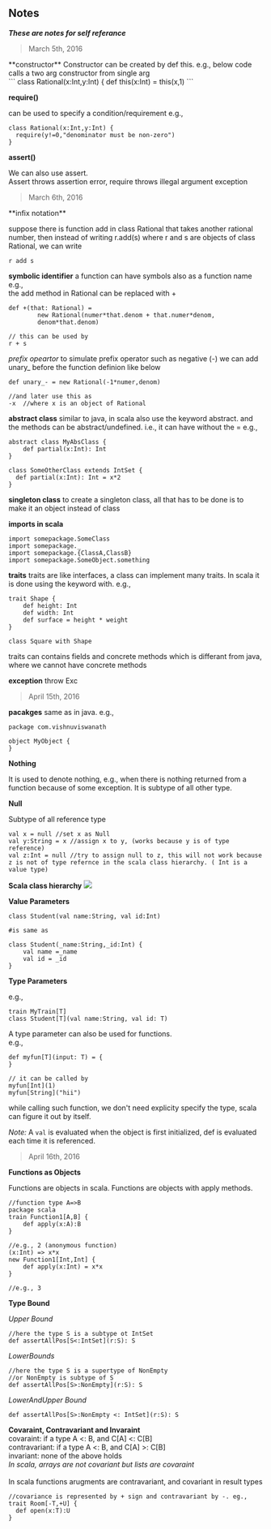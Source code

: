 ## Notes

***These are notes for self referance***

<blockquote>March 5th, 2016</blockquote>
**constructor**
Constructor can be created by def this. e.g., below code calls a two arg constructor from single arg<br/>
```
class Rational(x:Int,y:Int) {
  def this(x:Int) = this(x,1)
```

**require()**

can be used to specify a condition/requirement
e.g., 
```
class Rational(x:Int,y:Int) {
  require(y!=0,"denominator must be non-zero")
}
```
**assert()**

We can also use assert.<br/>
Assert throws assertion error, require throws illegal argument exception

<blockquote>March 6th, 2016</blockquote>
**infix notation**

suppose there is function add in class Rational that takes another rational number, then instead of writing
r.add(s)  where r and s are objects of class Rational, we can write
```
r add s
```

**symbolic identifier**
a function can have symbols also as a function name<br/>
e.g.,<br/>
the add method in Rational can be replaced with +
```
def +(that: Rational) =
		new Rational(numer*that.denom + that.numer*denom,
		denom*that.denom)

// this can be used by 
r + s
```
*prefix opeartor*
to simulate prefix operator such as negative (-) we can add unary_ before the function definion like below
```
def unary_- = new Rational(-1*numer,denom)

//and later use this as
-x  //where x is an object of Rational
```

**abstract class**
similar to java, in scala also use the keyword abstract.
and the methods can be abstract/undefined. i.e., it can have without the =
e.g.,
```
abstract class MyAbsClass {
	def partial(x:Int): Int
}

class SomeOtherClass extends IntSet {
  def partial(x:Int): Int = x*2
}
```
**singleton class**
to create a singleton class, all that has to be done is to make it an object instead of class

**imports in scala**
```
import somepackage.SomeClass
import somepackage._
import somepackage.{ClassA,ClassB}
import somepackage.SomeObject.something
```

**traits**
traits are like interfaces, a class can implement many traits. In scala it is done using the keyword with.
e.g.,
```
trait Shape {
	def height: Int
	def width: Int
	def surface = height * weight
}

class Square with Shape
```
traits can contains fields and concrete methods which is differant from java, where we cannot have concrete methods

**exception**
throw Exc

<blockquote>April 15th, 2016</blockquote>

**pacakges**
same as in java. e.g., 
```
package com.vishnuviswanath

object MyObject {
}
```

**Nothing**

It is used to denote nothing, e.g., when there is nothing returned from a function because of some exception.
It is subtype of all other type.

**Null**

Subtype of all reference type
```
val x = null //set x as Null
val y:String = x //assign x to y, (works because y is of type reference)
val z:Int = null //try to assign null to z, this will not work because z is not of type refernce in the scala class hierarchy. ( Int is a value type)
```
**Scala class hierarchy**
<img src="http://www.scala-lang.org/old/sites/default/files/images/classhierarchy.png"/>

**Value Parameters**

```
class Student(val name:String, val id:Int)

#is same as

class Student(_name:String,_id:Int) {
	val name =_name
	val id = _id
}
```

**Type Parameters**

e.g.,
```
train MyTrain[T]
class Student[T](val name:String, val id: T)
```

A type parameter can also be used for functions.<br/>e.g.,
```
def myfun[T](input: T) = {
}

// it can be called by
myfun[Int](1)
myfun[String]("hii")
```
while calling such function, we don't need explicity specify the type, scala can figure it out by itself.

*Note:* A `val` is evaluated when the object is first initialized, def is evaluated each time it is referenced. 


<blockquote>April 16th, 2016</blockquote>

**Functions as Objects**

Functions are objects in scala. Functions are objects with apply methods.
```
//function type A=>B
package scala
train Function1[A,B] {
	def apply(x:A):B
}

//e.g., 2 (anonymous function)
(x:Int) => x*x
new Function1[Int,Int] {
	def apply(x:Int) = x*x
}

//e.g., 3

```

**Type Bound**

*Upper Bound* 
```
//here the type S is a subtype ot IntSet
def assertAllPos[S<:IntSet](r:S): S 
```
*LowerBounds*
```
//here the type S is a supertype of NonEmpty
//or NonEmpty is subtype of S 
def assertAllPos[S>:NonEmpty](r:S): S 
```
*LowerAndUpper Bound*
```
def assertAllPos[S>:NonEmpty <: IntSet](r:S): S 
```

**Covaraint, Contravariant and Invaraint**
<br/>
covaraint: if a type A <: B, and C[A] <: C[B] <br/>
contravariant: if a type A <: B, and C[A] >: C[B] <br/>
invariant: none of the above holds <br/>
*In scala, arrays are not covariant but lists are covaraint*
<br/><br/>
In scala functions arugments are contravariant, and covariant in result types
```
//covariance is represented by + sign and contravariant by -. eg.,
trait Room[-T,+U] {
  def open(x:T):U
}
```
